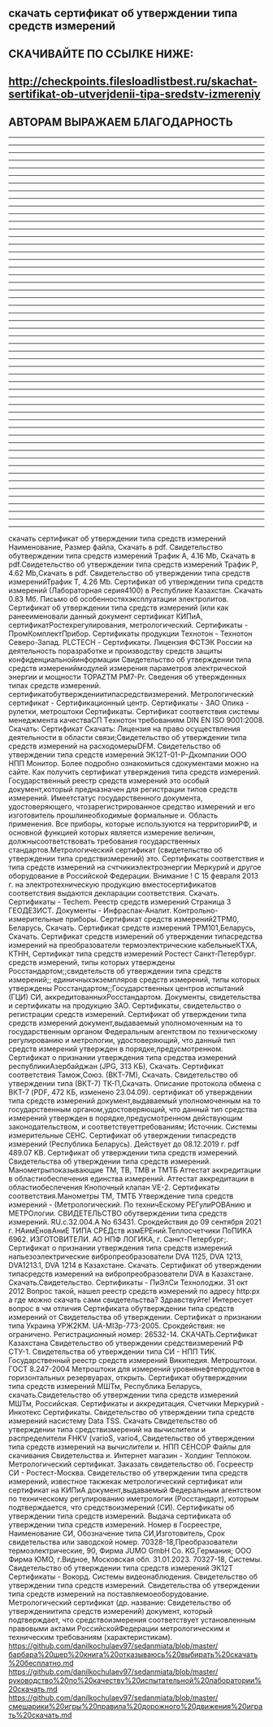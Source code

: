 скачать сертификат об утверждении типа средств измерений
--------------------------------------------------
СКАЧИВАЙТЕ ПО ССЫЛКЕ НИЖЕ:
--------------------------------------------------
http://checkpoints.filesloadlistbest.ru/skachat-sertifikat-ob-utverjdenii-tipa-sredstv-izmereniy
--------------------------------------------------
АВТОРАМ ВЫРАЖАЕМ БЛАГОДАРНОСТЬ
--------------------------------------------------
--------------------------------------------------
--------------------------------------------------
--------------------------------------------------
--------------------------------------------------
--------------------------------------------------
--------------------------------------------------
--------------------------------------------------
--------------------------------------------------
--------------------------------------------------
--------------------------------------------------
--------------------------------------------------
--------------------------------------------------
--------------------------------------------------
--------------------------------------------------
--------------------------------------------------
--------------------------------------------------
--------------------------------------------------
--------------------------------------------------
--------------------------------------------------
--------------------------------------------------
--------------------------------------------------
--------------------------------------------------
--------------------------------------------------
--------------------------------------------------
--------------------------------------------------
--------------------------------------------------
--------------------------------------------------
--------------------------------------------------
--------------------------------------------------
--------------------------------------------------
--------------------------------------------------
--------------------------------------------------
--------------------------------------------------
--------------------------------------------------
--------------------------------------------------
--------------------------------------------------
--------------------------------------------------
--------------------------------------------------
--------------------------------------------------
--------------------------------------------------
--------------------------------------------------
--------------------------------------------------
--------------------------------------------------
--------------------------------------------------
--------------------------------------------------
--------------------------------------------------
--------------------------------------------------
--------------------------------------------------
--------------------------------------------------
--------------------------------------------------
--------------------------------------------------
--------------------------------------------------
скачать сертификат об утверждении типа средств измерений Наименование, Размер файла, Скачать в pdf. Свидетельство обутверждении типа средств измерений Трафик А, 4.16 Mb, Скачать в pdf.Свидетельство об утверждении типа средств измерений Трафик Р, 4.62 Mb,Скачать в pdf. Свидетельство об утверждении типа средств измеренийТрафик Т, 4.26 Mb. Сертификат об утверждении типа средств измерений (Лабораторная серия4100) в Республике Казахстан. Скачать 0.83 Мб. Письмо об особенностяхэксплуатации электролитов. Сертификат об утверждении типа средств измерений (или как ранееименовали данный документ  сертификат КИПиА, сертификатРостехрегулирования, метрологический. Сертификаты - ПромКомплектПрибор. Сертификаты продукции Технотон - Технотон Северо-Запад. PLCTECH - Сертификаты.  Лицензия ФСТЭК России на деятельность поразработке и производству средств защиты конфиденциальнойинформации  Свидетельство об утверждении типа средств измерениймодулей измерения параметров электрической энергии и мощности TOPAZTM РМ7-Pr. Сведения об утвержденных типах средств измерений. сертификатобутверждениитипасредствизмерений. Метрологический сертификат - Сертификационный центр. Сертификаты - ЗАО Опика - рулетки, метроштоки
Сертификаты. Сертификат соответствия системы менеджмента качестваCП Tехнотон требованиям DIN EN ISO 9001:2008. Скачать: Сертификат Скачать: Лицензия на право осуществления деятельности в области связи;Свидетельство об утверждении типа средств измерений на расходомерыDFM. Свидетельство об утверждении типа средств измерений ЭК12Т-01-Р-Дкомпании ООО НПП Монитор. Более подробно ознакомиться сдокументами можно на сайте. Как получить сертификат утверждения типа средств измерений. Государственный реестр средств измерений  это особый документ,который предназначен для регистрации типов средств измерений. Имеетстатус государственного документа, удостоверяющего, чтозарегистрированное средство измерений и его изготовитель прошлинеобходимые формальные и. Область применения. Все приборы, которые используются на территорииРФ, и основной функцией которых является измерение величин, должнысоответствовать требования государственных стандартов.Метрологический сертификат (свидетельство об утверждении типа средствизмерений)  это. Сертификаты соответствия и типа средств измерений на счтчикиэлектроэнергии Меркурий и другое оборудование в Российской Федерации. Внимание ! С 15 февраля 2013 г. на электротехническую продукцию вместосертификатов соответствия выдаются декларации соответствия. Скачать. Сертификаты - Techem. Реестр средств измерений  Страница 3  ГЕОДЕЗИСТ. Документы - Инфраспак-Аналит. Контрольно-измерительные приборы. Сертификат средств измерений2ТРМ0, Беларусь, Скачать. Сертификат средств измерений ТРМ101,Беларусь, Скачать. Сертификат средств измерений  об утверждении типасредства измерений на преобразователи термоэлектрические кабельныеКТХА, КТНН,
Сертификат типа средств измерений  Ростест Санкт-Петербург. средств измерений, типы которых утверждены Росстандартом;;свидетельств об утверждении типа средств измерений;; единичныхэкземпляров средств измерений, типы которых утверждены Росстандартом;;Государственных центров испытаний (ГЦИ) СИ, аккредитованныхРосстандартом. Документы, свидетельства и сертификаты на продукцию  ЗАО. Сертификаты, свидетельство о регистрации средств измерений. Сертификат об утверждении типа средств измерений  документ,выдаваемый уполномоченным на то государственным органом Федеральным агентством по техническому регулированию и метрологии, удостоверяющий, что данный тип средств измерений утвержден в порядке,предусмотренном. Сертификат о признании утверждения типа средства измерений республикиАзербайджан (JPG, 313 КБ), Скачать. Сертификат соответствия Тамож,Союз. (ВКТ-7М), Скачать. Свидетельство об утверждении типа (ВКТ-7) ТК-П,Скачать. Описание протокола обмена с ВКТ-7 (PDF, 472 КБ, изменено 23.04.09). сертификат об утверждении типа средств измерений  документ,выдаваемый уполномоченным на то государственным органом,удостоверяющий, что данный тип средства измерений утвержден в порядке,предусмотренном действующим законодательством, и соответствуеттребованиям; Источник. Системы измерительные СЕНС. Сертификат об утверждении типасредств измерений (Республика Беларусь). Действует до 08.12.2019 г. pdf 489.07 KB. Сертификат об утверждении типа средств измерений. Свидетельства об утверждении типа средств измерений. Манометрыпоказывающие ТМ, ТВ, ТМВ и ТМТБ  Аттестат аккредитации в областиобеспечения единства измерений. Аттестат аккредитации в областиобеспечения  Кнопочный клапан VE-2. Сертификаты соответствия.Манометры ТМ, ТМТБ
Утверждение типа средств измерений - (Метрологический. По техничЕскому РЕГулиРОВАнию и МЕТРОлогии. СВИДЕТЕЛЬСТВО обутверждении типа средств измерений. RU.с.32.004.А No 63431. Срокдействия до 09 сентября 2021 г. НАимЕновАниЕ ТИПА СРЕДств измЕРЕний.Теплосчетчики ПоПИКА 6962. ИЗГОТОВИТЕЛИ. АО НПФ ЛОГИКА, г. Санкт-Петербург;. Сертификат о признании утверждения типа средств измерений напьезоэлектрические вибропреобразователи DVA 1125, DVA 1213, DVA1213.1, DVA 1214 в Казахстане. Скачать. Сертификат об утверждении типасредств измерений на вибропреобразователи DVA в Казахстане. Скачать.Свидетельство. Сертификаты - ПиЭлСи Технолоджи. 31 окт 2012  Вопрос такой, нашел реестр средств измерений по адресу http:px а где можно скачать сами свидетельства? Здравствуйте! Интересует вопрос в чм отличия Сертификата обутверждении типа средств измерений от Свидетельства об утверждении. Сертификат о признании типа Украина УРЖ2КМ. UA-MI3p-773-2005. Срокдействия: не ограничено. Регистрационный номер: 26532-14. СКАЧАТЬ.Сертификат Казахстана  Свидетельство об утверждении средствизмерений РФ СТУ-1. Свидетельства об утверждении типа СИ - НПП ТИК. Государственный реестр средств измерений  Википедия. Метроштоки. ГОСТ 8.247-2004 Метроштоки для измерений уровнянефтепродуктов в горизонтальных резервуарах, открыть. Сертификат обутверждении типа средств измерений МШТм, Республика Беларусь, скачать.Свидетельство об утверждении типа средств измерений МШТм, Российская. Сертификаты и аккредитация. Счетчики Меркурий - Инкотекс
Сертификаты. Свидетельство об утверждении типа средств измерений насистему Data TSS. Скачать  Свидетельство об утверждении типа средствизмерений на вычислители и распределители FHKV (varioS, vario4,.Свидетельство об утверждении типа средств измерений на вычислители и. НПП СЕНСОР  Файлы для скачивания  Свидетельства и. Интернет магазин - Холдинг Теплоком. Метрологический сертификат. Заказать свидетельство об. Госреестр СИ - Ростест-Москва. Свидетельство об утверждении типа средств измерений, известное такжекак метрологический сертификат или сертификат на КИПиА  документ,выдаваемый Федеральным агентством по техническому регулированию иметрологии (Росстандарт), которым подтверждается, что средствоизмерений (СИ). Сертификаты об утверждении типа средств измерений. Выдача сертификата об утверждении типа средств измерений. Номер в Госреестре, Наименование СИ, Обозначение типа СИ,Изготовитель, Срок свидетельства или заводской номер. 70328-18,Преобразователи термоэлектрические, 90, Фирма JUMO GmbH  Co. KG,Германия; ООО Фирма ЮМО, г.Видное, Московская обл. 31.01.2023. 70327-18, Системы. Свидетельство об утверждении типа средств измерений ЭК12Т
Сертификаты - Вокорд. Системы видеонаблюдения. Свидетельство об утверждении типа средств измерений. Свидетельства об утверждении типа средств измерений на поставляемоеоборудование. Метрологический сертификат (др. название: Свидетельство об утверждениитипа средств измерений)  документ, который подтверждает, что средствоизмерения соответствует установленным правовыми актами РоссийскойФедерации метрологическим и техническим требованиям (характеристикам).
https://github.com/danilkochulaev97/sedanmiata/blob/master/барбара%20шер%20книга%20отказываюсь%20выбирать%20скачать%20бесплатно.md
https://github.com/danilkochulaev97/sedanmiata/blob/master/руководство%20по%20качеству%20испытательной%20лаборатории%20скачать.md
https://github.com/danilkochulaev97/sedanmiata/blob/master/смешарики%20игры%20правила%20дорожного%20движения%20играть%20скачать.md